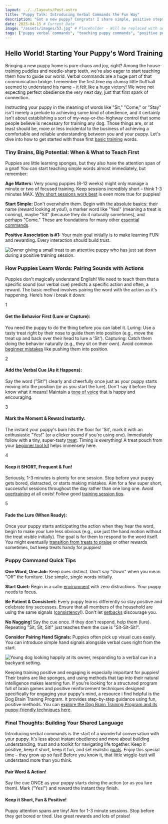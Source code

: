 ```yaml
---
layout: ../../layouts/Post.astro
title: "Puppy Talk: Introducing Verbal Commands the Fun Way"
description: "Got a new puppy? Congrats! I share simple, positive steps for introducing basic verbal commands like 'Sit' and 'Come' to your puppy, keeping it fun and frustration-free."
date: 2025-04-15 # Current Date
image: "/assets/images/53.jpg" # Placeholder - Will be replaced with actual image path
tags: ["puppy verbal commands", "teaching puppy commands", "positive puppy training", "puppy first commands", "puppy training tips", "dog training basics", "puppy communication", "easy puppy training"]
---
```


<h2 class="text-3xl font-bold text-slate-800 dark:text-slate-100 mb-6">Hello World! Starting Your Puppy's Word Training</h2>

<p class="text-lg text-slate-600 dark:text-slate-300 mb-4">
    Bringing a new puppy home is pure chaos and joy, right? Among the house-training puddles and needle-sharp teeth, we're also eager to start teaching them how to guide our world. Verbal commands are a huge part of that communication bridge. I remember the first time my clumsy little fluffball seemed to understand his name – it felt like a huge victory! We were not expecting perfect obedience the very next day, just that first spark of connection.
</p>
<p class="text-lg text-slate-600 dark:text-slate-300 mb-8">
    Instructing your puppy in the meaning of words like "Sit," "Come," or "Stay" isn't merely a prelude to achieving some kind of obedience, and it certainly isn't about establishing a sort of my-way-or-the-highway control that some people believe is necessary for training any dog. Those things are, or at least should be, more or less incidental to the business of achieving a comfortable and reliable understanding between you and your puppy. Let's dive into how to get started with those first <a href="https://trainedtails.com/posts/basic-dog-training" target="_blank" rel="noopener noreferrer" class="text-emerald-600 dark:text-emerald-400 hover:underline">basic training</a> words.
</p>

<h3 class="text-2xl font-semibold text-slate-800 dark:text-slate-100 mb-6">Tiny Brains, Big Potential: When & What to Teach First</h3>

<p class="text-lg text-slate-600 dark:text-slate-300 mb-4">
    Puppies are little learning sponges, but they also have the attention span of a gnat! You can start teaching simple words almost immediately, but remember:
</p>

<div class="space-y-6 divide-y divide-slate-200 dark:divide-slate-700/50 mb-8">
    <div class="pt-6 first:pt-0 flex items-start"> <div class="w-2 h-2 bg-slate-800 dark:bg-slate-100 rounded-full flex-shrink-0 mr-3 mt-2"></div> <div> <p class="text-lg text-slate-600 dark:text-slate-300">
            <strong class="font-semibold text-slate-800 dark:text-slate-100">Age Matters:</strong> Very young puppies (8-12 weeks) might only manage a minute or two of focused training. Keep sessions incredibly short – think 1-3 minutes MAX. <a href="https://trainedtails.com/posts/why-short-sessions-work-best" target="_blank" rel="noopener noreferrer" class="text-emerald-600 dark:text-emerald-400 hover:underline">Why short sessions work best</a> is even more true for puppies!
           </p>
        </div>
    </div>
    <div class="pt-6 flex items-start">
        <div class="w-2 h-2 bg-slate-800 dark:bg-slate-100 rounded-full flex-shrink-0 mr-3 mt-2"></div>
        <div>
            <p class="text-lg text-slate-600 dark:text-slate-300">
                <strong class="font-semibold text-slate-800 dark:text-slate-100">Start Simple:</strong> Don't overwhelm them. Begin with the absolute basics: their name (reward looking at you!), a marker word like "Yes!" (meaning a treat is coming), maybe "Sit" (because they do it naturally sometimes), and perhaps "Come." These are foundations for many other <a href="https://trainedtails.com/posts/7-Commands-Your-Dog-Needs-to-Know" target="_blank" rel="noopener noreferrer" class="text-emerald-600 dark:text-emerald-400 hover:underline">essential commands</a>.
            </p>
        </div>
    </div>
    <div class="pt-6 flex items-start">
       <div class="w-2 h-2 bg-slate-800 dark:bg-slate-100 rounded-full flex-shrink-0 mr-3 mt-2"></div>
       <div>
            <p class="text-lg text-slate-600 dark:text-slate-300">
                <strong class="font-semibold text-slate-800 dark:text-slate-100">Positive Association is #1:</strong> Your main goal initially is to make learning FUN and rewarding. Every interaction should build trust.
            </p>
       </div>
    </div>
</div>

<img src="/assets/images/55.jpg" alt="Owner giving a small treat to an attentive puppy who has just sat down during a positive training session." class="w-full h-auto rounded-xl my-8 shadow-lg" loading="lazy" />

<h3 class="text-2xl font-semibold text-slate-800 dark:text-slate-100 mb-6">How Puppies Learn Words: Pairing Sounds with Actions</h3>

<p class="text-lg text-slate-600 dark:text-slate-300 mb-8">
    Puppies don't magically understand English! We need to teach them that a specific sound (our verbal cue) predicts a specific action and often, a reward. The basic method involves pairing the word with the action as it's happening. Here’s how i break it down:
</p>

<div class="relative border-l-2 border-emerald-300 dark:border-emerald-700/50 ml-4 space-y-10 mb-12">
    <div class="relative pl-8">
        <div class="absolute w-8 h-8 bg-emerald-500 dark:bg-emerald-600 rounded-full flex items-center justify-center -left-4 ring-4 ring-white dark:ring-slate-900">
            <span class="font-bold text-white text-sm">1</span>
        </div>
        <h4 class="text-xl font-semibold text-slate-800 dark:text-slate-100 mb-2">Get the Behavior First (Lure or Capture):</h4>
        <p class="text-lg text-slate-600 dark:text-slate-300">
            You need the puppy to do the thing before you can label it. Luring: Use a tasty treat right by their nose to guide them into position (e.g., move the treat up and back over their head to lure a 'Sit'). Capturing: Catch them doing the behavior naturally (e.g., they sit on their own). Avoid common <a href="https://trainedtails.com/posts/beginner-mistakes" target="_blank" rel="noopener noreferrer" class="text-emerald-600 dark:text-emerald-400 hover:underline">beginner mistakes</a> like pushing them into position.
        </p>
    </div>
    <div class="relative pl-8">
       <div class="absolute w-8 h-8 bg-emerald-500 dark:bg-emerald-600 rounded-full flex items-center justify-center -left-4 ring-4 ring-white dark:ring-slate-900">
            <span class="font-bold text-white text-sm">2</span>
       </div>
       <h4 class="text-xl font-semibold text-slate-800 dark:text-slate-100 mb-2">Add the Verbal Cue (As it Happens):</h4>
        <p class="text-lg text-slate-600 dark:text-slate-300">
            Say the word ("Sit!") clearly and cheerfully once just as your puppy starts moving into the position (or as you start the lure). Don't say it before they know what it means! Maintain a <a href="https://trainedtails.com/posts/tone-of-voice" target="_blank" rel="noopener noreferrer" class="text-emerald-600 dark:text-emerald-400 hover:underline">tone of voice</a> that is happy and encouraging.
        </p>
    </div>
    <div class="relative pl-8">
       <div class="absolute w-8 h-8 bg-emerald-500 dark:bg-emerald-600 rounded-full flex items-center justify-center -left-4 ring-4 ring-white dark:ring-slate-900">
            <span class="font-bold text-white text-sm">3</span>
       </div>
       <h4 class="text-xl font-semibold text-slate-800 dark:text-slate-100 mb-2">Mark the Moment & Reward Instantly:</h4>
        <p class="text-lg text-slate-600 dark:text-slate-300">
            The instant your puppy's bum hits the floor for 'Sit', mark it with an enthusiastic "Yes!" (or a clicker sound if you're using one). Immediately follow with a tiny, super-tasty <a href="https://trainedtails.com/posts/treats-and-rewards" target="_blank" rel="noopener noreferrer" class="text-emerald-600 dark:text-emerald-400 hover:underline">treat</a>. Timing is everything! A treat pouch from your <a href="https://trainedtails.com/posts/dog-training-tools-for-beginners" target="_blank" rel="noopener noreferrer" class="text-emerald-600 dark:text-emerald-400 hover:underline">beginner tool kit</a> helps immensely here.
        </p>
    </div>
    <div class="relative pl-8">
       <div class="absolute w-8 h-8 bg-emerald-500 dark:bg-emerald-600 rounded-full flex items-center justify-center -left-4 ring-4 ring-white dark:ring-slate-900">
            <span class="font-bold text-white text-sm">4</span>
       </div>
       <h4 class="text-xl font-semibold text-slate-800 dark:text-slate-100 mb-2">Keep it SHORT, Frequent & Fun!</h4>
        <p class="text-lg text-slate-600 dark:text-slate-300">
            Seriously, 1-3 minutes is plenty for one session. Stop before your puppy gets bored, distracted, or starts making mistakes. Aim for a few super short, successful sessions throughout the day rather than one long one. Avoid <a href="https://trainedtails.com/posts/avoiding-overtraining" target="_blank" rel="noopener noreferrer" class="text-emerald-600 dark:text-emerald-400 hover:underline">overtraining</a> at all costs! Follow good <a href="https://trainedtails.com/posts/training-session-tips" target="_blank" rel="noopener noreferrer" class="text-emerald-600 dark:text-emerald-400 hover:underline">training session tips</a>.
        </p>
    </div>
     <div class="relative pl-8">
       <div class="absolute w-8 h-8 bg-emerald-500 dark:bg-emerald-600 rounded-full flex items-center justify-center -left-4 ring-4 ring-white dark:ring-slate-900">
            <span class="font-bold text-white text-sm">5</span>
       </div>
       <h4 class="text-xl font-semibold text-slate-800 dark:text-slate-100 mb-2">Fade the Lure (When Ready):</h4>
        <p class="text-lg text-slate-600 dark:text-slate-300">
            Once your puppy starts anticipating the action when they hear the word, begin to make your lure less obvious (e.g., use just the hand motion without the treat visible initially). The goal is for them to respond to the word itself. You might eventually <a href="https://trainedtails.com/posts/treat-to-praise" target="_blank" rel="noopener noreferrer" class="text-emerald-600 dark:text-emerald-400 hover:underline">transition from treats to praise</a> or other rewards sometimes, but keep treats handy for puppies!
        </p>
    </div>
</div>

<h3 class="text-2xl font-semibold text-slate-800 dark:text-slate-100 mb-6">Puppy Command Quick Tips</h3>

<div class="bg-blue-50 dark:bg-slate-800 border border-blue-200 dark:border-blue-900 rounded-lg p-6 relative mb-12 shadow-md not-prose">
    <div class="space-y-4 divide-y divide-blue-200 dark:divide-blue-900/50">
         <div class="flex items-start pt-4 first:pt-0">
            <div class="w-5 h-5 bg-blue-500 dark:bg-blue-600 rounded-full flex-shrink-0 mr-3 mt-1"> <span class="font-bold text-white"></span> </div>
            <p class="text-lg text-slate-700 dark:text-slate-200">
                <strong>One Word, One Job:</strong> Keep cues distinct. Don't say "Down" when you mean "Off" the furniture. Use simple, single words initially.
            </p>
        </div>
        <div class="flex items-start pt-4">
            <div class="w-5 h-5 bg-blue-500 dark:bg-blue-600 rounded-full flex-shrink-0 mr-3 mt-1"> <span class="font-bold text-white"></span> </div>
            <p class="text-lg text-slate-700 dark:text-slate-200">
                <strong>Start Quiet:</strong> Begin in a calm <a href="https://trainedtails.com/posts/right-training-enviroment" target="_blank" rel="noopener noreferrer" class="text-blue-600 dark:text-blue-400 hover:underline">environment</a> with zero distractions. Your puppy needs to focus.
            </p>
        </div>
        <div class="flex items-start pt-4">
            <div class="w-5 h-5 bg-blue-500 dark:bg-blue-600 rounded-full flex-shrink-0 mr-3 mt-1"> <span class="font-bold text-white"></span> </div>
            <p class="text-lg text-slate-700 dark:text-slate-200">
                <strong>Be Patient & Consistent:</strong> Every puppy learns differently so stay positive and celebrate tiny successes. Ensure that all members of the household are using the same signals (<a href="https://trainedtails.com/posts/consistency-matters" target="_blank" rel="noopener noreferrer" class="text-blue-600 dark:text-blue-400 hover:underline">consistency</a>!). Don't let <a href="https://trainedtails.com/posts/handling-setbacks" target="_blank" rel="noopener noreferrer" class="text-blue-600 dark:text-blue-400 hover:underline">setbacks</a> discourage you.
            </p>
        </div>
         <div class="flex items-start pt-4">
            <div class="w-5 h-5 bg-blue-500 dark:bg-blue-600 rounded-full flex-shrink-0 mr-3 mt-1"> <span class="font-bold text-white"></span> </div>
            <p class="text-lg text-slate-700 dark:text-slate-200">
                <strong>No Nagging!</strong> Say the cue once. If they don't respond, help them (lure). Repeating "Sit, Sit, Sit!" just teaches them the cue is "Sit-Sit-Sit!".
            </p>
        </div>
         <div class="flex items-start pt-4">
            <div class="w-5 h-5 bg-blue-500 dark:bg-blue-600 rounded-full flex-shrink-0 mr-3 mt-1"> <span class="font-bold text-white"></span> </div>
            <p class="text-lg text-slate-700 dark:text-slate-200">
                <strong>Consider Pairing Hand Signals:</strong> Puppies often pick up visual cues easily. You can introduce simple hand signals alongside verbal cues right from the start.
            </p>
        </div>
    </div>
</div>

<img src="/assets/images/56.jpg" alt="Young dog looking happily at its owner, responding to a verbal cue in a backyard setting." class="w-full h-auto rounded-xl my-8 shadow-lg" loading="lazy" />

<p class="text-lg text-slate-600 dark:text-slate-300 mb-8 bg-emerald-50 dark:bg-slate-800 border border-emerald-200 dark:border-emerald-900 rounded-lg p-4 shadow">
    Keeping training positive and engaging is especially important for puppies! Their brains are like sponges, and using methods that tap into their natural intelligence makes learning fun. If you're looking for a structured program full of brain games and positive reinforcement techniques designed specifically for engaging your puppy's mind, a resource i find helpful is the Dog Brain Training Program. It provides step-by-step guidance using fun, positive methods. You can <a href="https://trainedtails.com/dogtraining" target="_blank" rel="noopener noreferrer" class="text-emerald-700 dark:text-emerald-300 font-bold hover:underline">explore the Dog Brain Training Program and its puppy-friendly techniques here</a>.
</p>



<h3 class="text-2xl font-semibold text-slate-800 dark:text-slate-100 mb-6">Final Thoughts: Building Your Shared Language</h3>

<p class="text-lg text-slate-600 dark:text-slate-300 mb-8">
    Introducing verbal commands is the start of a wonderful conversation with your puppy. It's less about instant obedience and more about building understanding, trust and a toolkit for navigating life together. Keep it positive, keep it short, keep it fun, and set realistic <a href="https://trainedtails.com/posts/training-goals" target="_blank" rel="noopener noreferrer" class="text-emerald-600 dark:text-emerald-400 hover:underline">goals</a>. Enjoy this special time – they grow up so fast! Before you know it, that little wiggle-butt will understand more than you think.
</p>

<div class="grid grid-cols-1 md:grid-cols-2 gap-8 mt-12 not-prose">
    <div class="p-6 rounded-lg border-l-4 border-blue-500 bg-blue-50 dark:bg-slate-800 dark:border-blue-700">
        <h4 class="text-xl font-bold text-blue-700 dark:text-blue-300 mb-2">Pair Word & Action!</h4>
        <p class="text-slate-600 dark:text-slate-300">Say the cue ONCE as your puppy starts doing the action (or as you lure them). Mark ("Yes!") and reward the instant they finish.</p>
    </div>
    <div class="p-6 rounded-lg border-l-4 border-green-500 bg-green-50 dark:bg-slate-800 dark:border-green-700">
        <h4 class="text-xl font-bold text-green-700 dark:text-green-300 mb-2">Keep it Short, Fun & Positive!</h4>
        <p class="text-slate-600 dark:text-slate-300">Puppy attention spans are tiny! Aim for 1-3 minute sessions. Stop before they get bored or tired. Use great rewards and lots of praise!</p>
    </div>
</div>